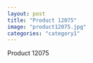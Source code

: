 ```yaml
---
layout: post
title: "Product 12075"
image: "product12075.jpg"
categories: "category1"
---
```

Product 12075
